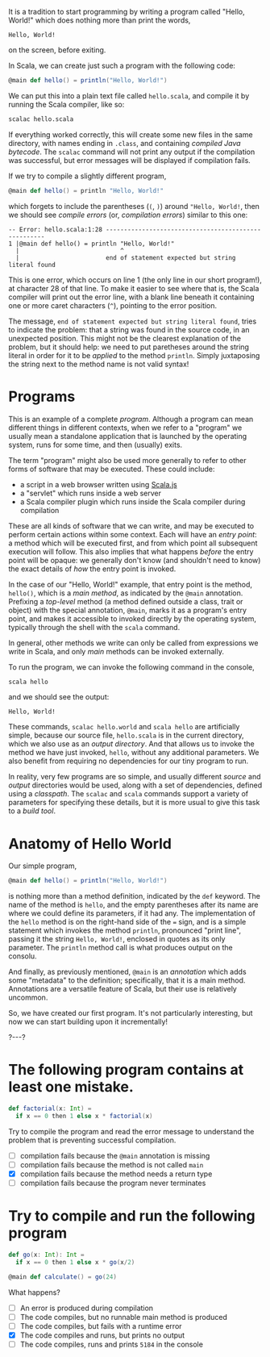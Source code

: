 It is a tradition to start programming by writing a program called "Hello, World!" which does nothing more than
print the words,
```
Hello, World!
```
on the screen, before exiting.

In Scala, we can create just such a program with the following code:
```scala
@main def hello() = println("Hello, World!")
```

We can put this into a plain text file called `hello.scala`, and compile it by running the Scala compiler, like
so:
```sh
scalac hello.scala
```

If everything worked correctly, this will create some new files in the same directory, with names ending in
`.class`, and containing _compiled Java bytecode_. The `scalac` command will not print any output if the
compilation was successful, but error messages will be displayed if compilation fails.

If we try to compile a slightly different program,
```scala
@main def hello() = println "Hello, World!"
```
which forgets to include the parentheses (`(`, `)`) around `"Hello, World!`, then we should see 
_compile errors_ (or, _compilation errors_) similar to this one:
```
-- Error: hello.scala:1:28 -----------------------------------------------------
1 |@main def hello() = println "Hello, World!"
  |                            ^
  |                        end of statement expected but string literal found
```

This is one error, which occurs on line 1 (the only line in our short program!), at character 28 of that line.
To make it easier to see where that is, the Scala compiler will print out the error line, with a blank line
beneath it containing one or more caret characters (`^`), pointing to the error position.

The message, `end of statement expected but string literal found`, tries to indicate the problem: that a string
was found in the source code, in an unexpected position. This might not be the clearest explanation of the
problem, but it should help: we need to put paretheses around the string literal in order for it to be _applied_
to the method `println`. Simply juxtaposing the string next to the method name is not valid syntax!

# Programs

This is an example of a complete _program_. Although a program can mean different things in different contexts,
when we refer to a "program" we usually mean a standalone application that is launched by the operating system,
runs for some time, and then (usually) exits.

The term "program" might also be used more generally to refer to other forms of software that may be executed.
These could include:
- a script in a web browser written using [Scala.js](https://www.scala-js.org/)
- a "servlet" which runs inside a web server
- a Scala compiler plugin which runs inside the Scala compiler during compilation

These are all kinds of software that we can write, and may be executed to perform certain actions within some
context. Each will have an _entry point_: a method which will be executed first, and from which point all
subsequent execution will follow. This also implies that what happens _before_ the entry point will be opaque:
we generally don't know (and shouldn't need to know) the exact details of _how_ the entry point is invoked.

In the case of our "Hello, World!" example, that entry point is the method, `hello()`, which is a _main method_,
as indicated by the `@main` annotation. Prefixing a _top-level_ method (a method defined outside a class, trait 
or object) with the special annotation, `@main`, marks it as a program's entry point, and makes it accessible to
invoked directly by the operating system, typically through the shell with the `scala` command.

In general, other methods we write can only be called from expressions we write in Scala, and only _main_
methods can be invoked externally.

To run the program, we can invoke the following command in the console,
```sh
scala hello
```
and we should see the output:
```
Hello, World!
```

These commands, `scalac hello.world` and `scala hello` are artificially simple, because our source file,
`hello.scala` is in the current directory, which we also use as an _output directory_. And that allows us to
invoke the method we have just invoked, `hello`, without any additional parameters. We also benefit from 
requiring no dependencies for our tiny program to run.

In reality, very few programs are so simple, and usually different _source_ and _output_ directories would be
used, along with a set of dependencies, defined using a _classpath_. The `scalac` and `scala` commands support
a variety of parameters for specifying these details, but it is more usual to give this task to a _build tool_.

# Anatomy of Hello World

Our simple program,
```scala
@main def hello() = println("Hello, World!")
```
is nothing more than a method definition, indicated by the `def` keyword. The name of the method is `hello`, and
the empty parentheses after its name are where we could define its parameters, if it had any. The implementation
of the `hello` method is on the right-hand side of the `=` sign, and is a simple statement which invokes the
method `println`, pronounced "print line", passing it the string `Hello, World!`, enclosed in quotes as its only
parameter. The `println` method call is what produces output on the consolu.

And finally, as previously mentioned, `@main` is an _annotation_ which adds some "metadata" to the definition;
specifically, that it is a main method. Annotations are a versatile feature of Scala, but their use is
relatively uncommon.

So, we have created our first program. It's not particularly interesting, but now we can start building upon it
incrementally!

?---?

# The following program contains at least one mistake.

```scala
def factorial(x: Int) =
  if x == 0 then 1 else x * factorial(x)
```

Try to compile the program and read the error message to understand the problem that is preventing successful
compilation.

- [ ] compilation fails because the `@main` annotation is missing
- [ ] compilation fails because the method is not called `main`
- [X] compilation fails because the method needs a return type
- [ ] compilation fails because the program never terminates

# Try to compile and run the following program

```scala
def go(x: Int): Int =
  if x == 0 then 1 else x * go(x/2)

@main def calculate() = go(24)
```

What happens?

 - [ ] An error is produced during compilation
 - [ ] The code compiles, but no runnable main method is produced
 - [ ] The code compiles, but fails with a runtime error
 - [X] The code compiles and runs, but prints no output
 - [ ] The code compiles, runs and prints `5184` in the console
